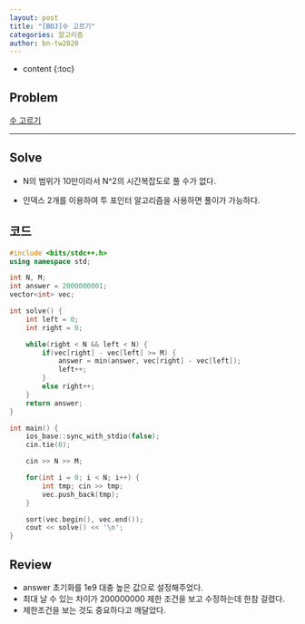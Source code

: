 ```yaml
---
layout: post
title: "[BOJ]수 고르기"
categories: 알고리즘
author: bn-tw2020
---
```

* content
{:toc}

## Problem

[수 고르기](https://www.acmicpc.net/problem/2230)




---

## Solve

* N의 범위가 10만이라서 N^2의 시간복잡도로 풀 수가 없다.

* 인덱스 2개를 이용하여 투 포인터 알고리즘을 사용하면 풀이가 가능하다.

## 코드

```c++
#include <bits/stdc++.h>
using namespace std;

int N, M;
int answer = 2000000001;
vector<int> vec;

int solve() {
    int left = 0;
    int right = 0;

    while(right < N && left < N) {
        if(vec[right] - vec[left] >= M) {
            answer = min(answer, vec[right] - vec[left]);
            left++;
        }
        else right++;
    }
    return answer;
}

int main() {
    ios_base::sync_with_stdio(false);
    cin.tie(0);

    cin >> N >> M;

    for(int i = 0; i < N; i++) {
        int tmp; cin >> tmp;
        vec.push_back(tmp);
    }

    sort(vec.begin(), vec.end());
    cout << solve() << '\n';
}

```

## Review

* answer 초기화를 1e9 대충 높은 값으로 설정해주었다.
* 최대 날 수 있는 차이가 200000000 제한 조건을 보고 수정하는데 한참 걸렸다.
* 제한조건을 보는 것도 중요하다고 깨달았다.